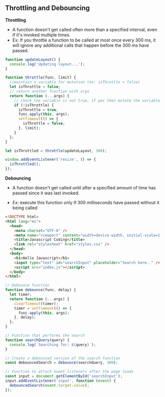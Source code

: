 ## Throttling and Debouncing

**Throttling**

- A function doesn't get called often more than a specified interval, even if it's invoked multiple times.
- Ex: If you throttle a function to be called at most once every 300 ms, it will ignore any additional calls that happen before the 300 ms have passed.

```js
function updateLayout() {
  console.log('Updating layout...');
}

function throttle(func, limit) {
  //maintain a variable for mutation (ex: isThrottle = false)
  let isThrottle = false;
  // return another function with args
  return function (...args) {
    // check the variable is not true, if yes then mutate the variable to true,
    if (!isThrottle) {
      isThrottle = true;
      func.apply(this, args);
      setTimeout(() => {
        isThrottle = false;
      }, limit);
    }
  };
}

let isThrottled = throttle(updateLayout, 300);

window.addEventListener('resize', () => {
  isThrottled();
});
```

**Debouncing**

- A function doesn't get called until after a specified amount of time has passed since it was last invoked.

- Ex: execute this function only if 300 milliseconds have passed without it being called


```html
<!DOCTYPE html>
<html lang="en">
  <head>
    <meta charset="UTF-8" />
    <meta name="viewport" content="width=device-width, initial-scale=1.0" />
    <title>Javascript Coding</title>
    <link rel="stylesheet" href="styles.css" />
  </head>
  <body>
    <h1>Hello Javascript</h1>
    <input type="text" id="searchInput" placeholder="Search here.." />
    <script src="index.js"></script>
  </body>
</html>
```





```js
// Debounce function
function debounce(func, delay) {
  let timer;
  return function (...args) {
    clearTimeout(timer);
    timer = setTimeout(() => {
      func.apply(this, args);
    }, delay);
  };
}

// Function that performs the search
function searchQuery(query) {
  console.log(`Searching for: ${query}`);
}

// Create a debounced version of the search function
const debouncedSearch = debounce(searchQuery, 300);

// Function to attach event listeners after the page loads
const input = document.getElementById('searchInput');
input.addEventListener('input', function (event) {
  debouncedSearch(event.target.value);
});
```
